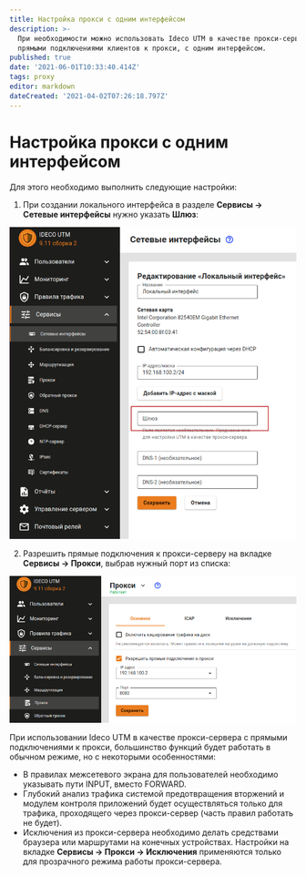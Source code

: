 ```yaml
---
title: Настройка прокси с одним интерфейсом
description: >-
  При необходимости можно использовать Ideco UTM в качестве прокси-сервера с
  прямыми подключениями клиентов к прокси, с одним интерфейсом.
published: true
date: '2021-06-01T10:33:40.414Z'
tags: proxy
editor: markdown
dateCreated: '2021-04-02T07:26:18.797Z'
---
```


# Настройка прокси с одним интерфейсом

Для этого необходимо выполнить следующие настройки:

1. При создании локального интерфейса в разделе **Сервисы -&gt; Сетевые интерфейсы** нужно указать **Шлюз**:

![](../../../.gitbook/assets/gate-local-int9-11.png)

2. Разрешить прямые подключения к прокси-серверу на вкладке **Сервисы -&gt; Прокси**, выбрав нужный порт из списка:

![](../../../.gitbook/assets/proxy-main9-11.png)

При использовании Ideco UTM в качестве прокси-сервера с прямыми подключениями к прокси, большинство функций будет работать в обычном режиме, но с некоторыми особенностями:

* В правилах межсетевого экрана для пользователей необходимо указывать пути INPUT, вместо FORWARD.
* Глубокий анализ трафика системой предотвращения вторжений и модулем контроля приложений будет осуществляться только для трафика, проходящего через прокси-сервер \(часть правил работать не будет\).
* Исключения из прокси-сервера необходимо делать средствами браузера или маршрутами на конечных устройствах. Настройки на вкладке **Сервисы -&gt; Прокси -&gt; Исключения** применяются только для прозрачного режима работы прокси-сервера.

